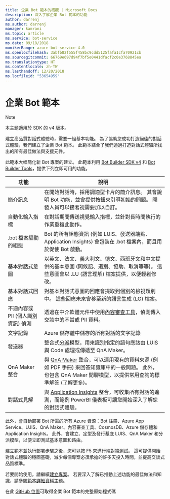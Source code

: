 ```yaml
---
title: 企業 Bot 範本的概觀 | Microsoft Docs
description: 深入了解企業 Bot 範本的功能
author: darrenj
ms.author: darrenj
manager: kamrani
ms.topic: article
ms.service: bot-service
ms.date: 09/18/2018
monikerRange: azure-bot-service-4.0
ms.openlocfilehash: 3abfb82f555f458bc9cdd5125fafa1cfa70921cb
ms.sourcegitcommit: 66769e697d94f7bf5e0441dfacf2c0e3768845ea
ms.translationtype: HT
ms.contentlocale: zh-TW
ms.lasthandoff: 12/20/2018
ms.locfileid: "53654959"
---
```

# <a name="enterprise-bot-template"></a>企業 Bot 範本 

> [!NOTE]
> 本主題適用於 SDK 的 v4 版本。 

建立高品質對話式體驗時，需要一組基本功能。 為了協助您成功打造絕佳的對話式體驗，我們建立了企業 Bot 範本。 此範本結合了我們透過打造對話式體驗所找出的所有最佳做法與支援元件。 

此範本大幅簡化新 Bot 專案的建立。 此範本利用 [Bot Builder SDK v4](https://github.com/Microsoft/botbuilder) 和 [Bot Builder Tools](https://github.com/Microsoft/botbuilder-tools)，提供下列立即可用的功能。

功能 | 說明 |
------------ | -------------
簡介訊息 | 在開始對話時，採用調適型卡片的簡介訊息。 其會說明 Bot 功能，並會提供按鈕來引導初始的問題。 開發人員可以接著視需要加以自訂。
自動化輸入指標  | 在對話期間傳送視覺輸入指標，並針對長時間執行的作業重複此動作。
.bot 檔案驅動的組態 | Bot 的所有組態資訊 (例如 LUIS、發送器端點、Application Insights) 會包裝在 .bot 檔案內，而且用於促使 Bot 啟動。
基本對話式意圖  | 以英文、法文、義大利文、德文、西班牙文和中文提供的基本意圖 (問候語、道別、協助、取消等等)。 這些意圖會以 .LU (語言理解) 檔案提供，以便輕鬆修改。
基本對話式回應  | 對基本對話式意圖的回應會提取到個別的檢視類別中。 這些回應未來會移至新的語言生成 (LG) 檔案。
不適內容或 PII (個人識別資訊) 偵測  |透過在中介軟體元件中使用[內容審查工具](https://azure.microsoft.com/en-us/services/cognitive-services/content-moderator/)，偵測傳入交談中的不當或 PII 資料。
文字記錄  | Azure 儲存體中儲存的所有對話的文字記錄
發送器 | 整合式[分派](https://docs.microsoft.com/en-us/azure/bot-service/bot-builder-tutorial-dispatch?view=azure-bot-service-4.0&tabs=csaddref%2Ccsbotconfig)模型，用來識別指定的語句應該由 LUIS 與 Code 處理或傳遞至 QnA Maker。
QnA Maker 整合  | 與 [QnA Maker](https://www.qnamaker.ai) 整合，可以運用現有的資料來源 (例如 PDF 手冊) 來回答知識庫中的一般問題。 此外，也包含 QnA Maker 閒聊模型，以提供常用查詢的標準解答 ([了解更多](https://docs.microsoft.com/en-us/azure/cognitive-services/qnamaker/how-to/chit-chat-knowledge-base))。
對話式見解  | 與 [Application Insights](https://azure.microsoft.com/en-gb/services/application-insights/) 整合，可收集所有對話的遙測，而範例 PowerBI 儀表板可讓您開始深入了解您的對話式體驗。

此外，會自動部署 Bot 所需的所有 Azure 資源：Bot 註冊、Azure App Service、LUIS、QnA Maker、內容審查工具、CosmosDB、Azure 儲存體和 Application Insights。 此外，會建立、定型及發行基底 LUIS、QnA Maker 和分派模型，以便立即測試基本意圖和路由。

建立範本並執行部署步驟之後，您可以按 F5 來進行端對端測試。 這可提供開始對話式體驗的穩固基礎，減少每個專案必須承擔的許多天投入時間，並提高交談式品質標準。

若要開始使用，請繼續[建立專案](bot-builder-enterprise-template-create-project.md)。 若要深入了解已推動上述功能的最佳做法和知識，請參閱[範本詳細資料](bot-builder-enterprise-template-overview-detail.md)主題。 

在此 [GitHub 位置](https://github.com/Microsoft/AI/tree/master/templates/Enterprise-Template)可取得企業 Bot 範本的完整原始程式碼
